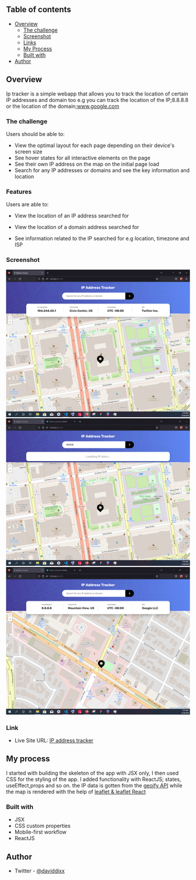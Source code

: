 ## Table of contents

- [Overview](#overview)
  - [The challenge](#the-challenge)
  - [Screenshot](#screenshot)
  - [Links](#links)
  - [My Process](#my-process)
  - [Built with](#built-with)
- [Author](#author)

## Overview
Ip tracker is a simple webapp that allows you to track the location of certain IP addresses and domain too e.g you can track the location of the IP;8.8.8.8 or the location of the domain;www.google.com

### The challenge

Users should be able to:

- View the optimal layout for each page depending on their device's screen size
- See hover states for all interactive elements on the page
- See their own IP address on the map on the initial page load
- Search for any IP addresses or domains and see the key information and location

### Features

Users are able to:

- View the location of an IP address searched for

- View the location of a domain address searched for

- See information related to the IP searched for e.g location, timezone and ISP

### Screenshot

![](./src/assets/ip.png)
![](./src/assets/1p2.png)
![](./src/assets/ip3.png)

### Link

- Live Site URL: [IP address tracker](https://remindr-webapp.netlify.app)

## My process
I started with building the skeleton of the app with JSX only, I then used CSS for the styling of the app. 
I added functionality with ReactJS; states, useEffect,props and so on. 
the IP data is gotten from the [geoify API](https://www.geo.ipfy.org) while the map is rendered with the help of [leaflet & leaflet React](https://react-leaflet.js.org/docs)

### Built with

- JSX
- CSS custom properties
- Mobile-first workflow
- ReactJS

## Author
- Twitter - [@daviddixx](https://www.twitter.com/dixx_david)

